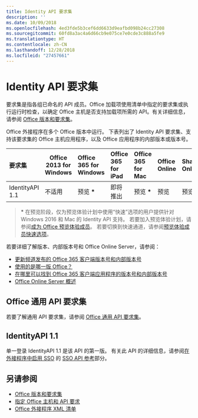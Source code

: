 ```yaml
---
title: Identity API 要求集
description: ''
ms.date: 10/09/2018
ms.openlocfilehash: 4ed3fde5b3cef6dd6633d9eafbd098b24cc27308
ms.sourcegitcommit: 60fd8a3ac4a6d66cb9e075ce7e0cde3c888a5fe9
ms.translationtype: HT
ms.contentlocale: zh-CN
ms.lasthandoff: 12/28/2018
ms.locfileid: "27457661"
---
```

# <a name="identity-api-requirement-sets"></a>Identity API 要求集

要求集是指各组已命名的 API 成员。Office 加载项使用清单中指定的要求集或执行运行时检查，以确定 Office 主机是否支持加载项所需的 API。有关详细信息，请参阅 [Office 版本和要求集](https://docs.microsoft.com/office/dev/add-ins/develop/office-versions-and-requirement-sets)。

Office 外接程序在多个 Office 版本中运行。 下表列出了 Identity API 要求集、支持该要求集的 Office 主机应用程序，以及 Office 应用程序的内部版本或版本号。

|  要求集  | Office 2013 for Windows | Office 365 for Windows   |  Office 365 for iPad  |  Office 365 for Mac  | Office Online  | SharePoint Online | OneDrive.com |Outlook.com & Exchange Online|
|:-----|-----|:-----|:-----|:-----|:-----|:-----|:-----|:-----|
| IdentityAPI 1.1  | 不适用 | 预览 **&#42;** | 即将推出 | 预览 **&#42;**| 预览 | 预览| 即将推出 | 即将推出 |

> **&#42;** 在预览阶段，仅为预览体验计划中使用“快速”选项的用户提供针对 Windows 2016 和 Mac 的 Identity API 支持。 若要加入预览体验计划，请参阅[成为 Office 预览体验成员](https://products.office.com/office-insider?tab=tab-1)。 若要切换到快速通道，请参阅[预览体验成员快速选项](https://answers.microsoft.com/zh-CN/msoffice/forum/msoffice_officeinsider-mso_win10-msoinsider_reg/its-here-office-insider-fast-for-office-2016-on/dbe8e7bb-9523-44a4-948b-9436fedfd961)。

若要详细了解版本、内部版本号和 Office Online Server，请参阅：

- [更新频道发布的 Office 365 客户端版本号和内部版本号](https://support.office.com/article/version-and-build-numbers-of-update-channel-releases-ae942449-1fca-4484-898b-a933ea23def7)
- [使用的是哪一版 Office？](https://support.office.com/article/What-version-of-Office-am-I-using-932788b8-a3ce-44bf-bb09-e334518b8b19)
- [在哪里可以找到 Office 365 客户端应用程序的版本号和内部版本号](https://support.office.com/article/version-and-build-numbers-of-update-channel-releases-ae942449-1fca-4484-898b-a933ea23def7)
- [Office Online Server 概述](https://docs.microsoft.com/officeonlineserver/office-online-server-overview)

## <a name="office-common-api-requirement-sets"></a>Office 通用 API 要求集

若要了解通用 API 要求集，请参阅 [Office 通用 API 要求集](office-add-in-requirement-sets.md)。

## <a name="identityapi-11"></a>IdentityAPI 1.1 

单一登录 IdentityAPI 1.1 是该 API 的第一版。 有关此 API 的详细信息，请参阅[在外接程序中启用 SSO](https://docs.microsoft.com/office/dev/add-ins/develop/sso-in-office-add-ins) 的 [SSO API 参考](https://docs.microsoft.com/office/dev/add-ins/develop/sso-in-office-add-ins#sso-api-reference)部分。

## <a name="see-also"></a>另请参阅

- [Office 版本和要求集](https://docs.microsoft.com/office/dev/add-ins/develop/office-versions-and-requirement-sets)
- [指定 Office 主机和 API 要求](https://docs.microsoft.com/office/dev/add-ins/develop/specify-office-hosts-and-api-requirements)
- [Office 外接程序 XML 清单](https://docs.microsoft.com/office/dev/add-ins/develop/add-in-manifests)
